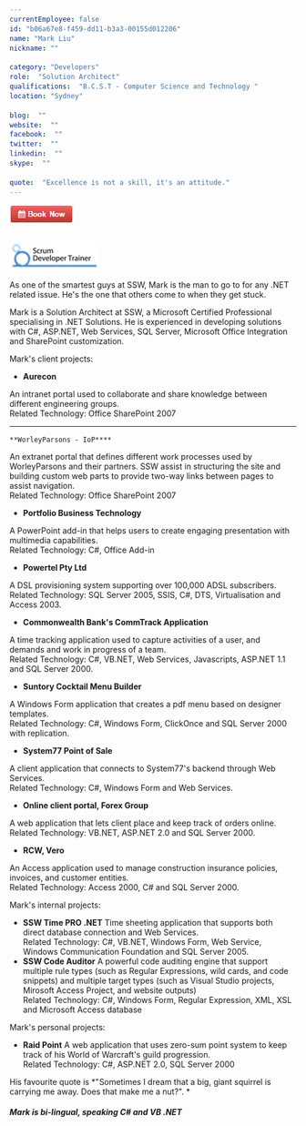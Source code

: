 ```yaml
---
currentEmployee: false
id: "b06a67e8-f459-dd11-b3a3-00155d012206"
name: "Mark Liu"
nickname: ""

category: "Developers"
role:  "Solution Architect"
qualifications:  "B.C.S.T - Computer Science and Technology "
location: "Sydney"

blog:  ""
website:  ""
facebook:  ""
twitter:  ""
linkedin:  ""
skype:  ""

quote:  "Excellence is not a skill, it's an attitude."
---
```


 [![BookNow.png](./Images/Bio/BookNow.png)](http://veethere.com/With/MarkLiu) 
  

##  
   ![](./Images/Bio/scrumtrainer.png) 
 

As one of the smartest guys at SSW, Mark is the man to go to for any .NET related issue. He's the one that others come to when they get stuck.  

Mark is a Solution Architect at SSW, a Microsoft Certified Professional specialising in .NET Solutions. He is experienced in developing solutions with C#, ASP.NET, Web Services, SQL Server, Microsoft Office Integration and SharePoint customization.

Mark's client projects:

*   **Aurecon** 

An intranet portal used to collaborate and share knowledge between different engineering groups.  
Related Technology: Office SharePoint 2007 
*   **
    **WorleyParsons - IoP**** 

An extranet portal that defines different work processes used by WorleyParsons and their partners. SSW assist in structuring the site and building custom web parts to provide two-way links between pages to assist navigation.  
Related Technology: Office SharePoint 2007
*   **Portfolio Business Technology** 

A PowerPoint add-in that helps users to create engaging presentation with multimedia capabilities.  
Related Technology: C#, Office Add-in
*   **Powertel Pty Ltd** 

A DSL provisioning system supporting over 100,000 ADSL subscribers.  
Related Technology: SQL Server 2005, SSIS, C#, DTS, Virtualisation and Access 2003.
*   **Commonwealth Bank's CommTrack Application** 

A time tracking application used to capture activities of a user, and demands and work in progress of a team.  
Related Technology: C#, VB.NET, Web Services, Javascripts, ASP.NET 1.1 and SQL Server 2000.
*   **Suntory Cocktail Menu Builder** 

A Windows Form application that creates a pdf menu based on designer templates.  
Related Technology: C#, Windows Form, ClickOnce and SQL Server 2000 with replication.
*   **System77 Point of Sale** 

A client application that connects to System77's backend through Web Services.  
Related Technology: C#, Windows Form and Web Services.
*   **Online client portal, Forex Group** 

A web application that lets client place and keep track of orders online.  
Related Technology: VB.NET, ASP.NET 2.0 and SQL Server 2000.
*   **RCW, Vero** 

An Access application used to manage construction insurance policies, invoices, and customer entities.  
Related Technology: Access 2000, C# and SQL Server 2000.

Mark's internal projects:

*   **SSW Time PRO .NET** Time sheeting application that supports both direct database connection and Web Services.  
Related Technology: C#, VB.NET, Windows Form, Web Service, Windows Communication Foundation and SQL Server 2005.
*   **SSW Code Auditor** A powerful code auditing engine that support multiple rule types (such as Regular Expressions, wild cards, and code snippets) and multiple target types (such as Visual Studio projects, Mirosoft Access Project, and website outputs)  
Related Technology: C#, Windows Form, Regular Expression, XML, XSL and Microsoft Access database

Mark's personal projects:

*   **Raid Point** A web application that uses zero-sum point system to keep track of his World of Warcraft's guild progression.  
Related Technology: C#, ASP.NET 2.0, SQL Server 2000

His favourite quote is *"Sometimes I dream that a big, giant squirrel is carrying me away. Does that make me a nut?". *

##### Mark is bi-lingual, speaking C# and VB .NET